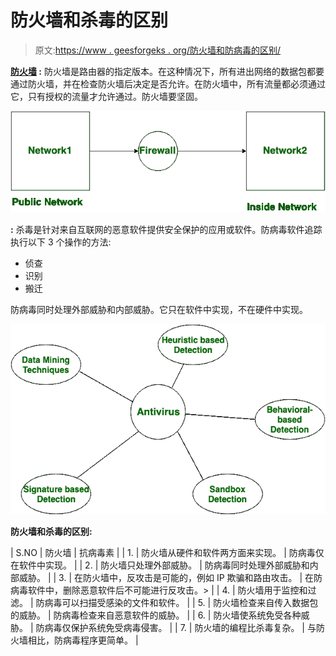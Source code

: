 # 防火墙和杀毒的区别

> 原文:[https://www . geesforgeks . org/防火墙和防病毒的区别/](https://www.geeksforgeeks.org/difference-between-firewall-and-antivirus/)

**[防火墙](https://www.geeksforgeeks.org/introduction-to-firewall/) :**
防火墙是路由器的指定版本。在这种情况下，所有进出网络的数据包都要通过防火墙，并在检查防火墙后决定是否允许。在防火墙中，所有流量都必须通过它，只有授权的流量才允许通过。防火墙要坚固。

![](img/31532a251ea9ebfd0352d56e264ec981.png)

**:**
杀毒是针对来自互联网的恶意软件提供安全保护的应用或软件。防病毒软件追踪执行以下 3 个操作的方法:

*   侦查
*   识别
*   搬迁

防病毒同时处理外部威胁和内部威胁。它只在软件中实现，不在硬件中实现。

![](img/c415d44747568456640c5d19d47883c3.png)

**防火墙和杀毒的区别:**

| S.NO | 防火墙 | 抗病毒素 |
| 1. | 防火墙从硬件和软件两方面来实现。 | 防病毒仅在软件中实现。 |
| 2. | 防火墙只处理外部威胁。 | 防病毒同时处理外部威胁和内部威胁。 |
| 3. | 在防火墙中，反攻击是可能的，例如 IP 欺骗和路由攻击。 | 在防病毒软件中，删除恶意软件后不可能进行反攻击。> |
| 4. | 防火墙用于监控和过滤。 | 防病毒可以扫描受感染的文件和软件。 |
| 5. | 防火墙检查来自传入数据包的威胁。 | 防病毒检查来自恶意软件的威胁。 |
| 6. | 防火墙使系统免受各种威胁。 | 防病毒仅保护系统免受病毒侵害。 |
| 7. | 防火墙的编程比杀毒复杂。 | 与防火墙相比，防病毒程序更简单。 |
